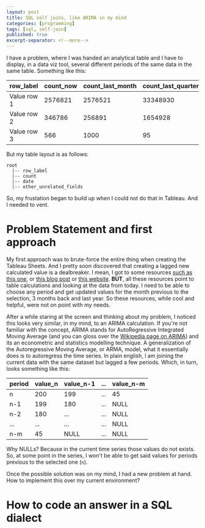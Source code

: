```yaml
---
layout: post
title: SQL self joins, like ARIMA in my mind
categories: [programming]
tags: [sql, self-join]
published: true
excerpt-separator: <!--more-->
---
```


I have a problem, where I was handed an analytical table and I have to display, in a data viz tool, several different periods of the same data in the same table. Something like this:

| row_label   | count_now   | count_last_month | count_last_quarter | ... |
|-------------|-------------|------------------|--------------------|-----|
| Value row 1 | 2576821     | 2576521          | 33348930           | ... | 
| Value row 2 | 346786      | 256891           | 1654928            | ... | 
| Value row 3 | 566         | 1000             | 95                 | ... |

But my table layout is as follows:
```
root
  |-- row_label
  |-- count
  |-- date
  |-- other_unrelated_fields
```
So, my frustation began to build up when I could not do that in Tableau. And I needed to vent.
<!--more-->
# Problem Statement and first approach
My first approach was to brute-force the entire thing when creating the Tableau Sheets. And I pretty soon discovered that creating a lagged new calculated value is a dealbreaker. I mean, I got to some resources [such as this one](https://community.tableau.com/thread/242741), or [this blog post](http://onenumber.biz/blog-1/2017/10/9/comparing-year-over-year-in-tableau) or [this website](https://blog.zuar.com/tableau-trick-quarter-to-date-over-prior-quarter-to-date-hierarchy/). **BUT**, all these resources point to table calculations and looking at the data from today. I need to be able to choose any period and get updated values for the month previous to the selection, 3 months back and last year. So these resources, while cool and helpful, were not on point with my needs.

After a while staring at the screen and thinking about my problem, I noticed this looks very similar, in my mind, to an ARIMA calculation. If you're not familiar with the concept, ARIMA stands for AutoRegressive Integrated Moving Average (and you can gloss over the [Wikipedia page on ARIMA](https://en.wikipedia.org/wiki/Autoregressive_integrated_moving_average)) and its an econometric and statistics modelling technique. A generalization of the Autoregressive Moving Average, or ARMA, model, what it essentially does is to autoregress the time series. In plain english, I am joining the current data with the same dataset but lagged a few periods. Which, in turn, looks something like this:

| period | value_n | value_n-1 | ... | value_n-m |
|--------|---------|-----------|-----|-----------|
| n      | 200     | 199       | ... | 45        |
| n-1    | 199     | 180       | ... | NULL      |
| n-2    | 180     | ...       | ... | NULL      |
| ...    | ...     | ...       | ... | NULL      | 
| n-m    | 45      | NULL      | ... | NULL      |

Why NULLs? Because in the current time series those values do not exists. So, at some point in the series, I won't be able to get said values for periods previous to the selected one (`n`).

Once the possible solution was on my mind, I had a new problem at hand. How to implement this over my current environment?

# How to code an answer in a SQL dialect